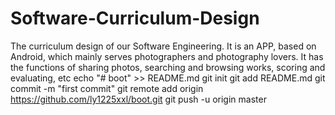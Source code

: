 # Software-Curriculum-Design
The curriculum design of our Software Engineering. It is an APP, based on Android, which mainly serves photographers and photography lovers. It has the functions of sharing photos, searching and browsing works, scoring and evaluating, etc
echo "# boot" >> README.md
git init
git add README.md
git commit -m "first commit"
git remote add origin https://github.com/ly1225xxl/boot.git
git push -u origin master
